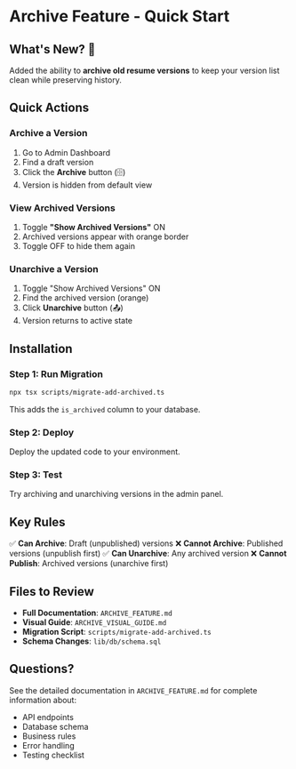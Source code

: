 # Archive Feature - Quick Start

## What's New? 🎉

Added the ability to **archive old resume versions** to keep your version list clean while preserving history.

## Quick Actions

### Archive a Version

1. Go to Admin Dashboard
2. Find a draft version
3. Click the **Archive** button (🗄️)
4. Version is hidden from default view

### View Archived Versions

1. Toggle **"Show Archived Versions"** ON
2. Archived versions appear with orange border
3. Toggle OFF to hide them again

### Unarchive a Version

1. Toggle "Show Archived Versions" ON
2. Find the archived version (orange)
3. Click **Unarchive** button (📤)
4. Version returns to active state

## Installation

### Step 1: Run Migration

```bash
npx tsx scripts/migrate-add-archived.ts
```

This adds the `is_archived` column to your database.

### Step 2: Deploy

Deploy the updated code to your environment.

### Step 3: Test

Try archiving and unarchiving versions in the admin panel.

## Key Rules

✅ **Can Archive**: Draft (unpublished) versions
❌ **Cannot Archive**: Published versions (unpublish first)
✅ **Can Unarchive**: Any archived version
❌ **Cannot Publish**: Archived versions (unarchive first)

## Files to Review

- **Full Documentation**: `ARCHIVE_FEATURE.md`
- **Visual Guide**: `ARCHIVE_VISUAL_GUIDE.md`
- **Migration Script**: `scripts/migrate-add-archived.ts`
- **Schema Changes**: `lib/db/schema.sql`

## Questions?

See the detailed documentation in `ARCHIVE_FEATURE.md` for complete information about:

- API endpoints
- Database schema
- Business rules
- Error handling
- Testing checklist
